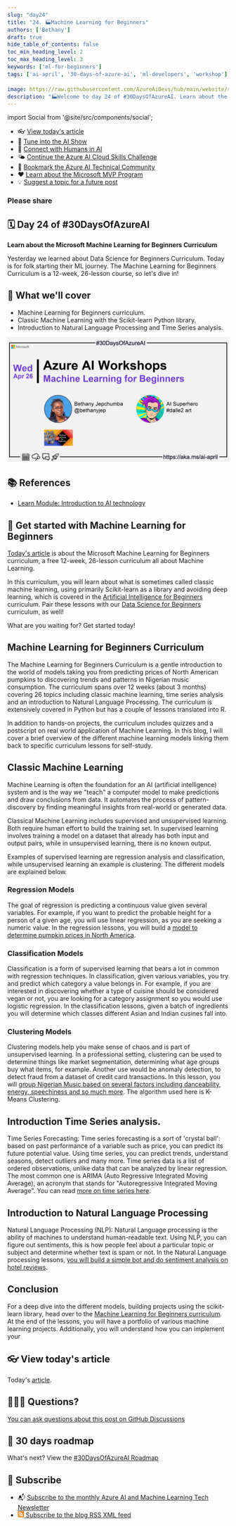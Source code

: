 ```yaml
---
slug: "day24"
title: "24. 🏭Machine Learning for Beginners"
authors: ['Bethany']
draft: true
hide_table_of_contents: false
toc_min_heading_level: 2
toc_max_heading_level: 3
keywords: ['ml-for-beginners']
tags: ['ai-april', '30-days-of-azure-ai', 'ml-developers', 'workshop']

image: https://raw.githubusercontent.com/AzureAiDevs/hub/main/website/static/img/2023-aia/banner-day24.png
description: "🏭Welcome to day 24 of #30DaysOfAzureAI. Learn about the Microsoft Machine Learning for Beginners Curriculum https://azureaidevs.github.io/hub/2023-aia/day24"
---
```


import Social from '@site/src/components/social';

<head>

  <link rel="canonical" href="https://microsoft.github.io/ML-For-Beginners?WT.mc_id=aiml-89446-dglover"  />
  </head>

- 👓 [View today's article](https://microsoft.github.io/ML-For-Beginners?WT.mc_id=aiml-89446-dglover)
- 🍿 [Tune into the AI Show](https://aka.ms/ai-april-ai-show)
- 🧬 [Connect with Humans in AI](/hub/humans-in-ai)
- 🌤️ [Continue the Azure AI Cloud Skills Challenge](https://aka.ms/30-days-of-azure-ai-challenge)
- 🏫 [Bookmark the Azure AI Technical Community](https://aka.ms/ai-april-tech-community)
- ❤️ [Learn about the Microsoft MVP Program](https://aka.ms/ai-april-mvp-program)
- 💡 [Suggest a topic for a future post](https://github.com/AzureAiDevs/hub/discussions/categories/call-for-content)

### Please share

<Social
    page_url="https://azureaidevs.github.io/hub/2023-aia/day24"
    image_url="https://raw.githubusercontent.com/AzureAiDevs/hub/main/website/static/img/2023-aia/banner-day24.png"
    title="Machine Learning for Beginners"
    description= "🏭Day 24 of #30DaysOfAzureAI. Are you interested in starting your journey into Machine Learning? Check out the Microsoft Machine Learning for Beginners Curriculum, a free 12-week, 26-lesson course covering classic ML with Scikit-learn, NLP, and Time Series analysis. Let's dive in!"
    hashtags="MachineLearning"
    hashtag="#30DaysOfAzureAi"
/>

## 🗓️ Day 24 of #30DaysOfAzureAI

<!-- Short description section -->

**Learn about the Microsoft Machine Learning for Beginners Curriculum**

<!-- Intro section -->

Yesterday we learned about Data Science for Beginners Curriculum. Today is for folk starting their ML journey. The Machine Learning for Beginners Curriculum is a 12-week, 26-lesson course, so let's dive in!

## 🎯 What we'll cover

<!-- What we'll cover section -->


- Machine Learning for Beginners curriculum.
- Classic Machine Learning with the Scikit-learn Python library.
- Introduction to Natural Language Processing and Time Series analysis.


[![Image banner for day 24](./../../static/img/2023-aia/banner-day24.png)](https://microsoft.github.io/ML-For-Beginners?WT.mc_id=aiml-89446-dglover)


<!-- Reference section -->



## 📚 References

- [Learn Module: Introduction to AI technology](https://learn.microsoft.com/training/modules/introduction-to-ai-technology?WT.mc_id=aiml-89446-dglover)


<!-- Body section -->


## 🚌 Get started with Machine Learning for Beginners

[Today's article](https://microsoft.github.io/ML-For-Beginners?WT.mc_id=aiml-89446-dglover) is about the Microsoft Machine Learning for Beginners curriculum, a free 12-week, 26-lesson curriculum all about Machine Learning.

In this curriculum, you will learn about what is sometimes called classic machine learning, using primarily Scikit-learn as a library and avoiding deep learning, which is covered in the [Artificial Intelligence for Beginners](https://microsoft.github.io/AI-For-Beginners/) curriculum. Pair these lessons with our [Data Science for Beginners](https://microsoft.github.io/ML-For-Beginners/) curriculum, as well!

What are you waiting for? Get started today!

## Machine Learning for Beginners Curriculum

The Machine Learning for Beginners Curriculum is a gentle introduction to the world of models taking you from predicting prices of North American pumpkins to discovering trends and patterns in Nigerian music consumption. The curriculum spans over 12 weeks (about 3 months) covering 26 topics including classic machine learning, time series analysis and an introduction to Natural Language Processing. The curriculum is extensively covered in Python but has a couple of lessons translated into R.

In addition to hands-on projects, the curriculum includes quizzes and a postscript on real world application of Machine Learning. In this blog, I will cover a brief overview of the different machine learning models linking them back to specific curriculum lessons for self-study.

## Classic Machine Learning

Machine Learning is often the foundation for an AI (artificial intelligence) system and is the way we "teach" a computer model to make predictions and draw conclusions from data. It automates the process of pattern-discovery by finding meaningful insights from real-world or generated data.

Classical Machine Learning includes supervised and unsupervised learning. Both require human effort to build the training set. In supervised learning involves training a model on a dataset that already has both input and output pairs, while in unsupervised learning, there is no known output.

Examples of supervised learning are regression analysis and classification, while unsupervised learning an example is clustering. The different models are explained below.

### Regression Models

The goal of regression is predicting a continuous value given several variables. For example, if you want to predict the probable height for a person of a given age, you will use linear regression, as you are seeking a numeric value. In the regression lessons, you will build a [model to determine pumpkin prices in North America](https://microsoft.github.io/ML-For-Beginners/#/2-Regression/README).

### Classification Models

Classification is a form of supervised learning that bears a lot in common with regression techniques. In classification, given various variables, you try and predict which category a value belongs in. For example, if you are interested in discovering whether a type of cuisine should be considered vegan or not, you are looking for a category assignment so you would use logistic regression. In the classification lessons, given a batch of ingredients you will determine which classes different Asian and Indian cusines fall into.

### Clustering Models

Clustering models help you make sense of chaos and is part of unsupervised learning. In a professional setting, clustering can be used to determine things like market segmentation, determining what age groups buy what items, for example. Another use would be anomaly detection, to detect fraud from a dataset of credit card transactions. In this lesson, you will [group Nigerian Music based on several factors including danceability, energy, speechiness and so much more](https://microsoft.github.io/ML-For-Beginners/#/5-Clustering/README). The algorithm used here is K-Means Clustering.

## Introduction Time Series analysis.

Time Series Forecasting: Time series forecasting is a sort of 'crystal ball': based on past performance of a variable such as price, you can predict its future potential value. Using time series, you can predict trends, understand seasons, detect outliers and many more. Time series data is a list of ordered observations, unlike data that can be analyzed by linear regression. The most common one is ARIMA (Auto Regressive Integrated Moving Average), an acronym that stands for "Autoregressive Integrated Moving Average". You can read [more on time series here](https://microsoft.github.io/ML-For-Beginners/#/7-TimeSeries/README).

## Introduction to Natural Language Processing

Natural Language Processing (NLP): Natural Language processing is the ability of machines to understand human-readable text. Using NLP, you can figure out sentiments, this is how people feel about a particular topic or subject and determine whether text is spam or not. In the Natural Language processing lessons, [you will build a simple bot and do sentiment analysis on hotel reviews](https://microsoft.github.io/ML-For-Beginners/#/6-NLP/README).

## Conclusion

For a deep dive into the different models, building projects using the scikit-learn library, head over to the [Machine Learning for Beginners curriculum](https://microsoft.github.io/ML-For-Beginners?WT.mc_id=aiml-89446-dglover). At the end of the lessons, you will have a portfolio of various machine learning projects. Additionally, you will understand how you can implement your

## 👓 View today's article

Today's [article](https://microsoft.github.io/ML-For-Beginners?WT.mc_id=aiml-89446-dglover).


## 🙋🏾‍♂️ Questions?

[You can ask questions about this post on GitHub Discussions](https://github.com/AzureAiDevs/hub/discussions/categories/azure-ai-workshops)

## 📍 30 days roadmap

What's next? View the [#30DaysOfAzureAI Roadmap](/hub/roadmap/30days)

## 🧲 Subscribe

- 📬 [Subscribe to the monthly Azure AI and Machine Learning Tech Newsletter](https://aka.ms/azure-ai-dev-newsletter)
- [![The image is the blog RSS feed available icon](./../../static/img/2023-aia/rss.png) Subscribe to the blog RSS XML feed](https://azureaidevs.github.io/hub/2023-aia/rss.xml)